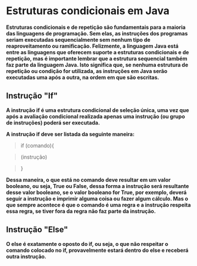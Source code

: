 # Estruturas condicionais em Java

**Estruturas condicionais e de repetição são fundamentais para a maioria das linguagens de programação. Sem elas, as instruções dos programas seriam executadas sequencialmente sem nenhum tipo de reaproveitamento ou ramificação. Felizmente, a linguagem Java está entre as linguagens que oferecem suporte a estruturas condicionais e de repetição, mas é importante lembrar que a estrutura sequencial também faz parte da linguagem Java. Isto significa que, se nenhuma estrutura de repetição ou condição for utilizada, as instruções em Java serão executadas uma após a outra, na ordem em que são escritas.**

## Instrução "If"

**A instrução if é uma estrutura condicional de seleção única, uma vez que após a avaliação condicional realizada apenas uma instrução (ou grupo de instruções) poderá ser executada.**

**A instrução if deve ser listada da seguinte maneira:**

>if (comando){
 
>   (instrução)
 
 >}

**Dessa maneira, o que está no comando deve resultar em um valor booleano, ou seja, True ou False, dessa forma a instrução será resultante desse valor booleano, se o valor booleano for True, por exemplo, deverá seguir a instrução e imprimir alguma coisa ou fazer algum cálculo. Mas o que sempre acontece é que o comando é uma regra e a instrução respeita essa regra, se tiver fora da regra não faz parte da instrução.**

## Instrução "Else"

**O else é exatamente o oposto do if, ou seja, o que não respeitar o comando colocado no if, provavelmente estará dentro do else e receberá outra instrução.**
